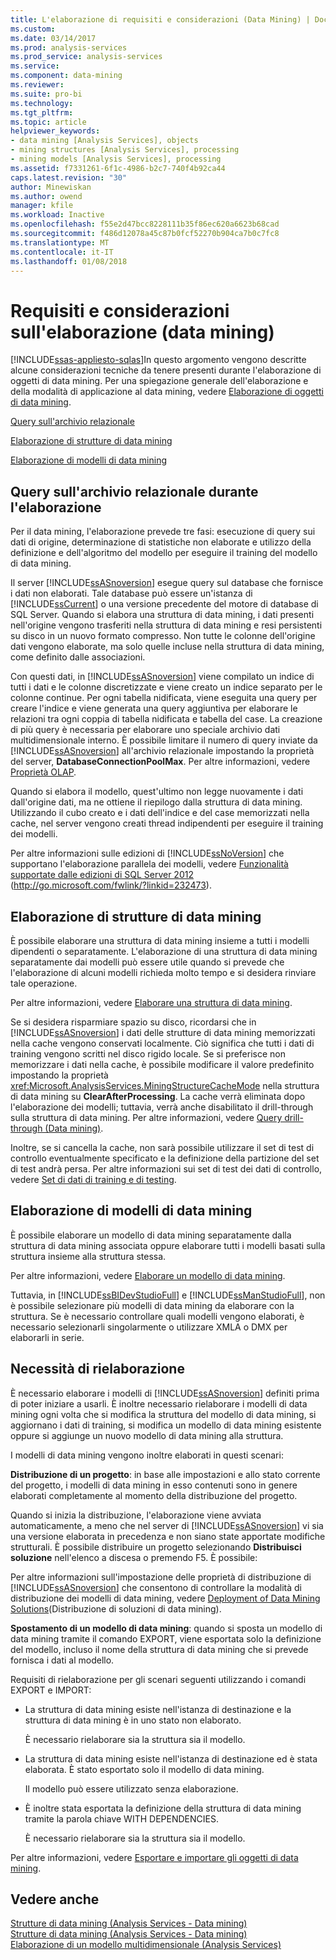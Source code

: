 ```yaml
---
title: L'elaborazione di requisiti e considerazioni (Data Mining) | Documenti Microsoft
ms.custom: 
ms.date: 03/14/2017
ms.prod: analysis-services
ms.prod_service: analysis-services
ms.service: 
ms.component: data-mining
ms.reviewer: 
ms.suite: pro-bi
ms.technology: 
ms.tgt_pltfrm: 
ms.topic: article
helpviewer_keywords:
- data mining [Analysis Services], objects
- mining structures [Analysis Services], processing
- mining models [Analysis Services], processing
ms.assetid: f7331261-6f1c-4986-b2c7-740f4b92ca44
caps.latest.revision: "30"
author: Minewiskan
ms.author: owend
manager: kfile
ms.workload: Inactive
ms.openlocfilehash: f55e2d47bcc8228111b35f86ec620a6623b68cad
ms.sourcegitcommit: f486d12078a45c87b0fcf52270b904ca7b0c7fc8
ms.translationtype: MT
ms.contentlocale: it-IT
ms.lasthandoff: 01/08/2018
---
```

# <a name="processing-requirements-and-considerations-data-mining"></a>Requisiti e considerazioni sull'elaborazione (data mining)
[!INCLUDE[ssas-appliesto-sqlas](../../includes/ssas-appliesto-sqlas.md)]In questo argomento vengono descritte alcune considerazioni tecniche da tenere presenti durante l'elaborazione di oggetti di data mining. Per una spiegazione generale dell'elaborazione e della modalità di applicazione al data mining, vedere [Elaborazione di oggetti di data mining](../../analysis-services/data-mining/processing-data-mining-objects.md).  
  
 [Query sull'archivio relazionale](#bkmk_QueryReqs)  
  
 [Elaborazione di strutture di data mining](#bkmk_ProcessStructures)  
  
 [Elaborazione di modelli di data mining](#bkmk_ProcessModels)  
  
##  <a name="bkmk_QueryReqs"></a> Query sull'archivio relazionale durante l'elaborazione  
 Per il data mining, l'elaborazione prevede tre fasi: esecuzione di query sui dati di origine, determinazione di statistiche non elaborate e utilizzo della definizione e dell'algoritmo del modello per eseguire il training del modello di data mining.  
  
 Il server [!INCLUDE[ssASnoversion](../../includes/ssasnoversion-md.md)] esegue query sul database che fornisce i dati non elaborati. Tale database può essere un'istanza di [!INCLUDE[ssCurrent](../../includes/sscurrent-md.md)] o una versione precedente del motore di database di SQL Server. Quando si elabora una struttura di data mining, i dati presenti nell'origine vengono trasferiti nella struttura di data mining e resi persistenti su disco in un nuovo formato compresso. Non tutte le colonne dell'origine dati vengono elaborate, ma solo quelle incluse nella struttura di data mining, come definito dalle associazioni.  
  
 Con questi dati, in [!INCLUDE[ssASnoversion](../../includes/ssasnoversion-md.md)] viene compilato un indice di tutti i dati e le colonne discretizzate e viene creato un indice separato per le colonne continue. Per ogni tabella nidificata, viene eseguita una query per creare l'indice e viene generata una query aggiuntiva per elaborare le relazioni tra ogni coppia di tabella nidificata e tabella del case. La creazione di più query è necessaria per elaborare uno speciale archivio dati multidimensionale interno. È possibile limitare il numero di query inviate da [!INCLUDE[ssASnoversion](../../includes/ssasnoversion-md.md)] all'archivio relazionale impostando la proprietà del server, **DatabaseConnectionPoolMax**. Per altre informazioni, vedere [Proprietà OLAP](../../analysis-services/server-properties/olap-properties.md).  
  
 Quando si elabora il modello, quest'ultimo non legge nuovamente i dati dall'origine dati, ma ne ottiene il riepilogo dalla struttura di data mining. Utilizzando il cubo creato e i dati dell'indice e del case memorizzati nella cache, nel server vengono creati thread indipendenti per eseguire il training dei modelli.  
  
 Per altre informazioni sulle edizioni di [!INCLUDE[ssNoVersion](../../includes/ssnoversion-md.md)] che supportano l'elaborazione parallela dei modelli, vedere [Funzionalità supportate dalle edizioni di SQL Server 2012](http://go.microsoft.com/fwlink/?linkid=232473) (http://go.microsoft.com/fwlink/?linkid=232473).  
  
##  <a name="bkmk_ProcessStructures"></a> Elaborazione di strutture di data mining  
 È possibile elaborare una struttura di data mining insieme a tutti i modelli dipendenti o separatamente. L'elaborazione di una struttura di data mining separatamente dai modelli può essere utile quando si prevede che l'elaborazione di alcuni modelli richieda molto tempo e si desidera rinviare tale operazione.  
  
 Per altre informazioni, vedere [Elaborare una struttura di data mining](../../analysis-services/data-mining/process-a-mining-structure.md).  
  
 Se si desidera risparmiare spazio su disco, ricordarsi che in [!INCLUDE[ssASnoversion](../../includes/ssasnoversion-md.md)] i dati delle strutture di data mining memorizzati nella cache vengono conservati localmente. Ciò significa che tutti i dati di training vengono scritti nel disco rigido locale. Se si preferisce non memorizzare i dati nella cache, è possibile modificare il valore predefinito impostando la proprietà <xref:Microsoft.AnalysisServices.MiningStructureCacheMode> nella struttura di data mining su **ClearAfterProcessing**. La cache verrà eliminata dopo l'elaborazione dei modelli; tuttavia, verrà anche disabilitato il drill-through sulla struttura di data mining. Per altre informazioni, vedere [Query drill-through &#40;Data mining&#41;](../../analysis-services/data-mining/drillthrough-queries-data-mining.md).  
  
 Inoltre, se si cancella la cache, non sarà possibile utilizzare il set di test di controllo eventualmente specificato e la definizione della partizione del set di test andrà persa. Per altre informazioni sui set di test dei dati di controllo, vedere [Set di dati di training e di testing](../../analysis-services/data-mining/training-and-testing-data-sets.md).  
  
##  <a name="bkmk_ProcessModels"></a> Elaborazione di modelli di data mining  
 È possibile elaborare un modello di data mining separatamente dalla struttura di data mining associata oppure elaborare tutti i modelli basati sulla struttura insieme alla struttura stessa.  
  
 Per altre informazioni, vedere [Elaborare un modello di data mining](../../analysis-services/data-mining/process-a-mining-model.md).  
  
 Tuttavia, in [!INCLUDE[ssBIDevStudioFull](../../includes/ssbidevstudiofull-md.md)] e [!INCLUDE[ssManStudioFull](../../includes/ssmanstudiofull-md.md)], non è possibile selezionare più modelli di data mining da elaborare con la struttura. Se è necessario controllare quali modelli vengono elaborati, è necessario selezionarli singolarmente o utilizzare XMLA o DMX per elaborarli in serie.  
  
## <a name="when-reprocessing-is-required"></a>Necessità di rielaborazione  
 È necessario elaborare i modelli di [!INCLUDE[ssASnoversion](../../includes/ssasnoversion-md.md)] definiti prima di poter iniziare a usarli. È inoltre necessario rielaborare i modelli di data mining ogni volta che si modifica la struttura del modello di data mining, si aggiornano i dati di training, si modifica un modello di data mining esistente oppure si aggiunge un nuovo modello di data mining alla struttura.  
  
 I modelli di data mining vengono inoltre elaborati in questi scenari:  
  
 **Distribuzione di un progetto**: in base alle impostazioni e allo stato corrente del progetto, i modelli di data mining in esso contenuti sono in genere elaborati completamente al momento della distribuzione del progetto.  
  
 Quando si inizia la distribuzione, l'elaborazione viene avviata automaticamente, a meno che nel server di [!INCLUDE[ssASnoversion](../../includes/ssasnoversion-md.md)] vi sia una versione elaborata in precedenza e non siano state apportate modifiche strutturali. È possibile distribuire un progetto selezionando **Distribuisci soluzione** nell'elenco a discesa o premendo F5. È possibile:  
  
 Per altre informazioni sull'impostazione delle proprietà di distribuzione di [!INCLUDE[ssASnoversion](../../includes/ssasnoversion-md.md)] che consentono di controllare la modalità di distribuzione dei modelli di data mining, vedere [Deployment of Data Mining Solutions](../../analysis-services/data-mining/deployment-of-data-mining-solutions.md)(Distribuzione di soluzioni di data mining).  
  
 **Spostamento di un modello di data mining**: quando si sposta un modello di data mining tramite il comando EXPORT, viene esportata solo la definizione del modello, incluso il nome della struttura di data mining che si prevede fornisca i dati al modello.  
  
 Requisiti di rielaborazione per gli scenari seguenti utilizzando i comandi EXPORT e IMPORT:  
  
-   La struttura di data mining esiste nell'istanza di destinazione e la struttura di data mining è in uno stato non elaborato.  
  
     È necessario rielaborare sia la struttura sia il modello.  
  
-   La struttura di data mining esiste nell'istanza di destinazione ed è stata elaborata. È stato esportato solo il modello di data mining.  
  
     Il modello può essere utilizzato senza elaborazione.  
  
-   È inoltre stata esportata la definizione della struttura di data mining tramite la parola chiave WITH DEPENDENCIES.  
  
     È necessario rielaborare sia la struttura sia il modello.  
  
 Per altre informazioni, vedere [Esportare e importare gli oggetti di data mining](../../analysis-services/data-mining/export-and-import-data-mining-objects.md).  
  
## <a name="see-also"></a>Vedere anche  
 [Strutture di data mining &#40;Analysis Services - Data mining&#41;](../../analysis-services/data-mining/mining-structures-analysis-services-data-mining.md)   
 [Strutture di data mining &#40;Analysis Services - Data mining&#41;](../../analysis-services/data-mining/mining-structures-analysis-services-data-mining.md)   
 [Elaborazione di un modello multidimensionale &#40;Analysis Services&#41;](../../analysis-services/multidimensional-models/processing-a-multidimensional-model-analysis-services.md)  
  
  
